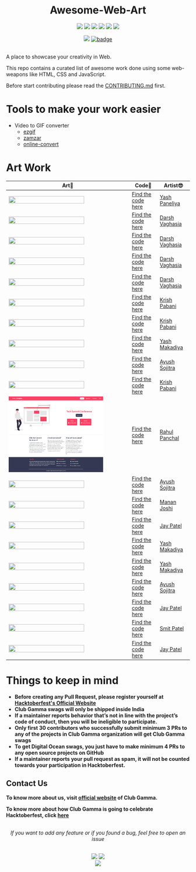 <h1 align="center">Awesome-Web-Art</h1>
<div align="center">  
<a href="https://github.com/clubgamma/Awesome-Web-Art/stargazers"><img src="https://img.shields.io/github/stars/clubgamma/Awesome-Web-Art?style=flat"/></a>
<a href="https://github.com/clubgamma/Awesome-Web-Art/network/members"><img src="https://img.shields.io/github/forks/clubgamma/Awesome-Web-Art?style=flat"/></a>
<a href="https://github.com/clubgamma/Awesome-Web-Art/pulls"><img src="https://img.shields.io/github/issues-pr/clubgamma/Awesome-Web-Art?style=flat?color=yellow"/></a>
<a href="https://github.com/clubgamma/Awesome-Web-Art/issues"><img src="https://img.shields.io/github/issues/clubgamma/Awesome-Web-Art?style=flat"/></a>
<a href="https://github.com/clubgamma/Awesome-Web-Art/graphs/contributors"><img src="https://img.shields.io/github/contributors/clubgamma/Awesome-Web-Art?color=orange"/></a>
<a href="https://github.com/clubgamma/Awesome-Flutter-Art/blob/master/LICENSE"><img src="https://img.shields.io/github/license/clubgamma/Awesome-Web-Art?color=1abc9c"/></a>
<br>
  
[![](https://img.shields.io/badge/Club_Gamma-Code_of_conduct-%23FF0000.svg?&style=flat&logoColor=white&color=red)](https://clubgamma.github.io/code-of-conduct/)
[![badge](https://img.shields.io/endpoint?url=https://gist.githubusercontent.com/rudrabarad/5f367b75ae6ff53bb868f3d56567b1df/raw/discord.json)](https://discord.gg/kjnp6wU)
<br><br>
</div>

A place to showcase your creativity in Web.

This repo contains a curated list of awesome work done using some web-weapons like HTML, CSS and JavaScript.

Before start contributing please read the [CONTRIBUTING.md](https://github.com/clubgamma/Awesome-Web-Art/blob/master/CONTRIBUTING.md) first.

# Tools to make your work easier

  - Video to GIF converter
    - [ezgif](https://ezgif.com/video-to-gif)
    - [zamzar](https://www.zamzar.com/convert/mp4-to-gif/)
    - [online-convert](https://image.online-convert.com/convert/mp4-to-gif)

# Art Work

| Art💖 | Code📃 | Artist😎 |
|---|---|---|
| <img src="https://github.com/clubgamma/Awesome-Web-Art/blob/master/yashpaneliya/developer.gif" width=80% height=70%> | [Find the code here](https://github.com/clubgamma/Awesome-Web-Art/tree/master/yashpaneliya) | [Yash Paneliya](https://github.com/yashpaneliya) |
| <img src="https://user-images.githubusercontent.com/61018483/94776026-90afde80-03de-11eb-99f2-03158475dc0f.gif" width=80% height=70%> | [Find the code here](https://github.com/darshvaghasia12/Awesome-Web-Art/blob/master/darshvaghasia12/FrameAnimation.html) | [Darsh Vaghasia](https://github.com/darshvaghasia12) |
| <img src="https://user-images.githubusercontent.com/61018483/94801073-23627480-0403-11eb-9b13-55dfe96ecae7.gif" width=80% height=70%> | [Find the code here](https://github.com/darshvaghasia12/Awesome-Web-Art/blob/master/darshvaghasia12/Cascading%20Solar%20System%20Animation.html) | [Darsh Vaghasia](https://github.com/darshvaghasia12) |
| <img src="https://user-images.githubusercontent.com/61018483/94798493-4a1eac00-03ff-11eb-8ba9-2bda80f58ffd.gif" width=80% height=70%> | [Find the code here](https://github.com/darshvaghasia12/Awesome-Web-Art/blob/master/darshvaghasia12/Dragon-Loading-Animation) | [Darsh Vaghasia](https://github.com/darshvaghasia12) |
| <img src="https://user-images.githubusercontent.com/61018483/94797409-af719d80-03fd-11eb-9628-9279d33d86dc.gif" width=80% height=70%> | [Find the code here](https://github.com/darshvaghasia12/Awesome-Web-Art/blob/master/darshvaghasia12/index2.html) | [Darsh Vaghasia](https://github.com/darshvaghasia12) |
| <img src="https://user-images.githubusercontent.com/58872848/94771184-475a9180-03d4-11eb-8aa8-6b0c167fc4c9.jpg" width=80% height=70%> | [Find the code here](https://github.com/krish-pabani/Awesome-Web-Art/blob/master/krish-pabani/animation4.html) | [Krish Pabani](https://github.com/krish-pabani) |
| <img src="https://user-images.githubusercontent.com/58872848/94772145-9dc8cf80-03d6-11eb-90fc-8c3507ce5d42.gif" width=80% height=70%> | [Find the code here](https://github.com/krish-pabani/Awesome-Web-Art/blob/master/krish-pabani/animation1.html) | [Krish Pabani](https://github.com/krish-pabani) |
| <img src="https://user-images.githubusercontent.com/42127477/94778156-4df00580-03e2-11eb-8885-781e413a9213.gif" width=80% height=70%> | [Find the code here](https://github.com/YashMakadiya123/Awesome-Web-Art/blob/YashMakadiya123-3D_Animation_revolve/YashMakadiya123/3D-Animation_revolve.html) | [Yash Makadiya](https://github.com/YashMakadiya123) |
| <img src="https://user-images.githubusercontent.com/63587007/94774663-fe0e4000-03db-11eb-87bc-c1c10b0c593d.gif" width=80% height=70%> | [Find the code here](https://github.com/AyushSojitra/Awesome-Web-Art/blob/master/AyushSojitra/Share_button.html) | [Ayush Sojitra](https://github.com/AyushSojitra) |
| <img src="https://user-images.githubusercontent.com/58872848/94772665-c0a7b380-03d7-11eb-8700-661504d62ef6.gif" width=80% height=70%> | [Find the code here](https://github.com/krish-pabani/Awesome-Web-Art/blob/master/krish-pabani/animation2.html) | [Krish Pabani](https://github.com/krish-pabani) |
| <img src="iamrahulpanchal/resources/images/screencapture.png" width=80% height=auto> | [Find the code here](https://github.com/iamrahulpanchal/tech-summit-conference-demo-website) | [Rahul Panchal](https://github.com/iamrahulpanchal) |
| <img src="https://user-images.githubusercontent.com/63587007/94777672-788d8e80-03e1-11eb-9ce7-a16cc6563d00.gif" width=80% height=70%> | [Find the code here](https://github.com/AyushSojitra/Awesome-Web-Art/blob/master/AyushSojitra/second_animation) | [Ayush Sojitra](https://github.com/AyushSojitra) |
| <img src="https://user-images.githubusercontent.com/53337926/94776372-41b67900-03df-11eb-8f26-41ae66edddab.gif" width=80% height=70%> | [Find the code here](https://github.com/MananJoshimj/Awesome-Web-Art/blob/MananJoshimj-3D-Animation-1/MananJoshimj/3D%20Animation.html) | [Manan Joshi](https://github.com/MananJoshimj) |
| <img src="https://github.com/imjp19/Awesome-Web-Art/blob/master/imjp19/ezgif.com-gif-maker%20(1).gif" width=80% height=70%> | [Find the code here](https://github.com/imjp19/Awesome-Web-Art/blob/master/imjp19/index.html) | [Jay Patel](https://github.com/imjp19) |
| <img src="https://user-images.githubusercontent.com/42127477/94799447-bfd74780-0400-11eb-9284-2cbbd22d23be.gif" width=80% height=70%> | [Find the code here](https://github.com/YashMakadiya123/Awesome-Web-Art/blob/YashMakadiya123-3D_Animation_cube/YashMakadiya123/3D-Animation_cube.html) | [Yash Makadiya](https://github.com/YashMakadiya123) |
| <img src="https://user-images.githubusercontent.com/42127477/94800086-bc908b80-0401-11eb-9726-4f3c361a7364.gif" width=80% height=70%> | [Find the code here](https://github.com/YashMakadiya123/Awesome-Web-Art/blob/YashMakadiya123-3D-Animation_cubeslider/YashMakadiya123/3D-Animation_cubeslider.html) | [Yash Makadiya](https://github.com/YashMakadiya123) |
| <img src="https://user-images.githubusercontent.com/63587007/94796454-72f17200-03fc-11eb-9002-bd70b82242f5.gif" width=80% height=70%> | [Find the code here](https://github.com/AyushSojitra/Awesome-Web-Art/blob/master/AyushSojitra/search_button_animated.html) | [Ayush Sojitra](https://github.com/AyushSojitra) |
| <img src="https://github.com/imjp19/Awesome-Web-Art/blob/master/imjp19/ezgif.com-gif-maker.gif" width=80% height=70%> | [Find the code here](https://github.com/imjp19/Awesome-Web-Art/blob/master/imjp19/login-signup-animation.html) | [Jay Patel](https://github.com/imjp19) |
| <img src="https://github.com/smit4297/Awesome-Web-Art/blob/master/smit4297/smit4297.gif" width=80% height=70%> | [Find the code here](https://github.com/smit4297/Awesome-Web-Art/blob/master/smit4297/index.html) | [Smit Patel](https://github.com/smit4297) |
| <img src="https://github.com/imjp19/Awesome-Web-Art/blob/master/imjp19/ezgif.com-gif-maker%20(2).gif" width=80% height=70%> | [Find the code here](https://github.com/imjp19/Awesome-Web-Art/blob/master/imjp19/button-hover.html.html) | [Jay Patel](https://github.com/imjp19) |


# Things to keep in mind

  - **Before creating any Pull Request, please register yourself at [Hacktoberfest's Official Website](https://hacktoberfest.digitalocean.com/)**
  - **Club Gamma swags will only be shipped inside India**
  - **If a maintainer reports behavior that’s not in line with the project’s code of conduct, then you will be ineligible to participate.**
  - **Only first 30 contributors who successfully submit minimum 3 PRs to any of the projects in Club Gamma organization will get Club Gamma swags**
  - **To get Digital Ocean swags, you just have to make minimum 4 PRs to any open source projects on GitHub**
  - **If a maintainer reports your pull request as spam, it will not be counted towards your participation in Hacktoberfest.**
  
## Contact Us

**To know more about us, visit [official website](https://clubgamma.github.io/) of Club Gamma.**

**To know more about how Club Gamma is going to celebrate Hacktoberfest, click [here](https://clubgamma.github.io/hacktoberfest/)**

<br>
<div align="center">  
<i>If you want to add any feature or if you found a bug, feel free to open an issue</i><br><br>

![](https://img.shields.io/badge/Star-If_Liked-%23FF0000.svg?&style=flat&logoColor=white&color=white)
![](https://img.shields.io/badge/Fork-If_you_found_interesting-%23FF0000.svg?&style=flat&logoColor=white&color=white)<br>
<a href="https://github.com/clubgamma/Awesome-Web-Art/issues/new"><img src="https://img.shields.io/badge/Query-Ask_Us_Anything-blue"/></a><br>
<br>
</div>
